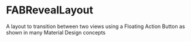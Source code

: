 # FABRevealLayout

A layout to transition between two views using a Floating Action Button as shown in many Material Design concepts

